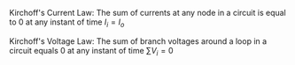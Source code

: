 Kirchoff's Current Law:
	The sum of currents at any node in a circuit is equal to 0 at any instant of time
		$I_{i} = I_{o}$

Kirchoff's Voltage Law:
	The sum of branch voltages around a loop in a circuit equals 0 at any instant of time
		$\sum V_i = 0$


